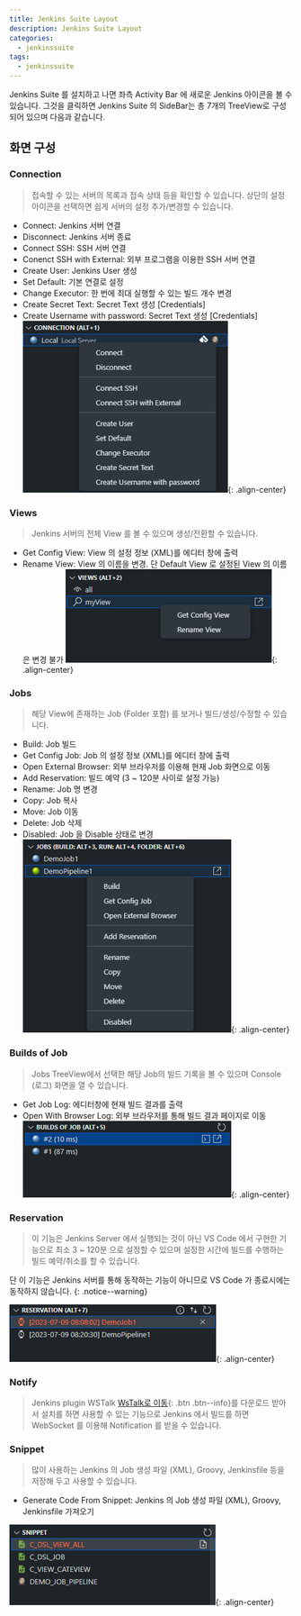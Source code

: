 ```yaml
---
title: Jenkins Suite Layout
description: Jenkins Suite Layout
categories:
  - jenkinssuite
tags:
  - jenkinssuite
---
```


Jenkins Suite 를 설치하고 나면 좌측 Activity Bar 에 새로운 Jenkins 아이콘을 볼 수 있습니다.
그것을 클릭하면 Jenkins Suite 의 SideBar는 총 7개의 TreeView로 구성되어 있으며 다음과 같습니다.

## 화면 구성

### Connection

> 접속할 수 있는 서버의 목록과 접속 상태 등을 확인할 수 있습니다. 상단의 설정 아이콘을 선택하면 쉽게 서버의 설정 추가/변경할 수 있습니다.

* Connect: Jenkins 서버 연결
* Disconnect: Jenkins 서버 종료
* Connect SSH: SSH 서버 연결
* Conenct SSH with External: 외부 프로그램을 이용한 SSH 서버 연결
* Create User: Jenkins User 생성
* Set Default: 기본 연결로 설정
* Change Executor: 한 번에 최대 실행할 수 있는 빌드 개수 변경
* Create Secret Text: Secret Text 생성 [Credentials]
* Create Username with password: Secret Text 생성 [Credentials]
![Connection](/images/layout/layout_01.png){: .align-center}

### Views

> Jenkins 서버의 전체 View 를 볼 수 있으며 생성/전환할 수 있습니다.

* Get Config View: View 의 설정 정보 (XML)를 에디터 창에 출력
* Rename View: View 의 이름을 변경. 단 Default View 로 설정된 View 의 이름은 변경 불가
![Views](/images/layout/layout_02.png){: .align-center}

### Jobs

> 해당 View에 존재하는 Job (Folder 포함) 를 보거나 빌드/생성/수정할 수 있습니다.

* Build: Job 빌드
* Get Config Job: Job 의 설정 정보 (XML)를 에디터 창에 출력
* Open External Browser: 외부 브라우저를 이용해 현재 Job 화면으로 이동
* Add Reservation: 빌드 예약 (3 ~ 120분 사이로 설정 가능)
* Rename: Job 명 변경
* Copy: Job 복사
* Move: Job 이동
* Delete: Job 삭제
* Disabled: Job 을 Disable 상태로 변경
![Jobs](/images/layout/layout_03.png){: .align-center}

### Builds of Job

> Jobs TreeView에서 선택한 해당 Job의 빌드 기록을 볼 수 있으며 Console (로그) 화면을 열 수 있습니다.

* Get Job Log: 에디터창에 현재 빌드 결과를 출력
* Open With Browser Log: 외부 브라우저를 통해 빌드 결과 페이지로 이동
![Builds of Job](/images/layout/layout_04.png){: .align-center}

### Reservation

> 이 기능은 Jenkins Server 에서 실행되는 것이 아닌 VS Code 에서 구현한 기능으로 최소 3 ~ 120분 으로 설정할 수 있으며 설정한 시간에 빌드를 수행하는 빌드 예약/취소를 할 수 있습니다.

단 이 기능은 Jenkins 서버를 통해 동작하는 기능이 아니므로 VS Code 가 종료시에는 동작하지 않습니다.
{: .notice--warning}

![Reservation](/images/layout/layout_05.png){: .align-center}

### Notify

> Jenkins plugin WSTalk [WsTalk로 이동](https://github.com/utocode/wstalk/releases/){: .btn .btn--info}를 다운로드 받아서 설치를 하면 사용할 수 있는 기능으로 Jenkins 에서 빌드를 하면 WebSocket 를 이용해 Notification 를 받을 수 있습니다.

### Snippet

> 많이 사용하는 Jenkins 의 Job 생성 파일 (XML), Groovy, Jenkinsfile 등을 저장해 두고 사용할 수 있습니다.

* Generate Code From Snippet: Jenkins 의 Job 생성 파일 (XML), Groovy, Jenkinsfile 가져오기

![Snippet](/images/layout/layout_07.png){: .align-center}
